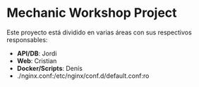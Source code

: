 # Mechanic Workshop Project

Este proyecto está dividido en varias áreas con sus respectivos responsables:

- **API/DB**: Jordi
- **Web**: Cristian
- **Docker/Scripts**: Denís
- ./nginx.conf:/etc/nginx/conf.d/default.conf:ro
